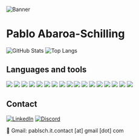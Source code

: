 ![Banner]([../images/profile-banner.png](https://github.com/pablo-sch/pablo-sch/blob/main/images/profile-banner.png))

# Pablo Abaroa-Schilling

![GitHub Stats](https://github-readme-stats.vercel.app/api?username=pablo-sch&show_icons=true&count_private=true)
![Top Langs](https://github-readme-stats.vercel.app/api/top-langs/?username=pablo-sch&layout=compact)

## Languages and tools

![](https://img.shields.io/badge/-HTML5-orange?style=flat&logo=html5)
![](https://img.shields.io/badge/-CSS3-blue?style=flat&logo=css3)
![](https://img.shields.io/badge/-Java-green?style=flat&logo=java)
![](https://img.shields.io/badge/-JavaScript-yellow?style=flat&logo=javascript)
![](https://img.shields.io/badge/-Android-3DDC84?style=flat&logo=android)
![](https://img.shields.io/badge/-Docker-blue?style=flat&logo=docker)
![](https://img.shields.io/badge/-Linux-black?style=flat&logo=linux)
![](https://img.shields.io/badge/-Git-red?style=flat&logo=git)
![](https://img.shields.io/badge/-GitHub-black?style=flat&logo=github)
![](https://img.shields.io/badge/-MySQL-blue?style=flat&logo=mysql)
![](https://img.shields.io/badge/-MongoDB-green?style=flat&logo=mongodb)
![](https://img.shields.io/badge/-Node.js-green?style=flat&logo=node.js)
![](https://img.shields.io/badge/-NetBeans-009688?style=flat&logo=apache-netbeans)
![](https://img.shields.io/badge/-Visual%20Studio%20Code-blue?style=flat&logo=visualstudiocode)
![](https://img.shields.io/badge/-XAMPP-FC5C3F?style=flat&logo=xampp)
![](https://img.shields.io/badge/-SourceTree-0052CC?style=flat&logo=sourcetree)
![](https://img.shields.io/badge/-VirtualBox-6633cc?style=flat&logo=virtualbox)

## Contact

[![LinkedIn](https://img.shields.io/badge/LinkedIn-PabloSch-blue?style=for-the-badge&logo=linkedin)](https://www.linkedin.com/in/pablo-sch-it/)
[![Discord](https://img.shields.io/badge/Discord-PabloSch%230001-5865F2?style=for-the-badge&logo=discord)](https://discord.com/users/1318260062900457642)

📧 Gmail: pablsch.it.contact [at] gmail [dot] com
